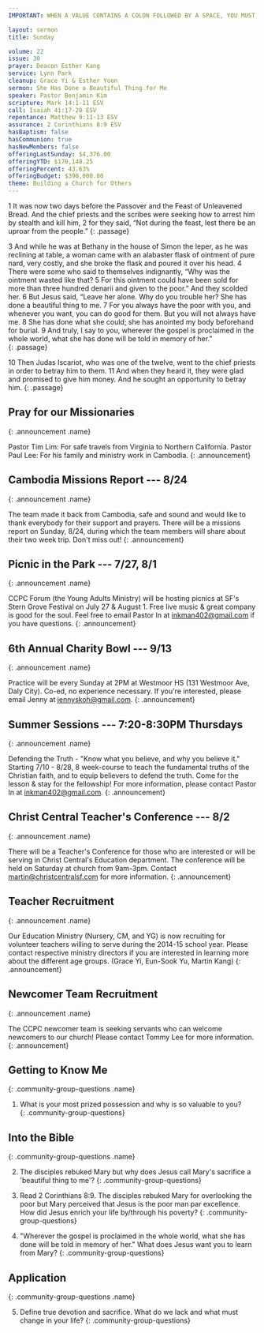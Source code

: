 ```yaml
---
IMPORTANT: WHEN A VALUE CONTAINS A COLON FOLLOWED BY A SPACE, YOU MUST USE &#58;

layout: sermon
title: Sunday

volume: 22
issue: 30
prayer: Deacon Esther Kang
service: Lynn Park
cleanup: Grace Yi & Esther Yoon
sermon: She Has Done a Beautiful Thing for Me
speaker: Pastor Benjamin Kim
scripture: Mark 14:1-11 ESV
call: Isaiah 41:17-20 ESV
repentance: Matthew 9:11-13 ESV
assurance: 2 Corinthians 8:9 ESV
hasBaptism: false
hasCommunion: true
hasNewMembers: false
offeringLastSunday: $4,376.00
offeringYTD: $170,148.25
offeringPercent: 43.63%
offeringBudget: $390,000.00
theme: Building a Church for Others
---
```


1 It was now two days before the Passover and the Feast of Unleavened Bread. And the chief priests and the scribes were seeking how to arrest him by stealth and kill him, 2 for they said, “Not during the feast, lest there be an uproar from the people.”
{: .passage}

3 And while he was at Bethany in the house of Simon the leper, as he was reclining at table, a woman came with an alabaster flask of ointment of pure nard, very costly, and she broke the flask and poured it over his head. 4 There were some who said to themselves indignantly, “Why was the ointment wasted like that? 5 For this ointment could have been sold for more than three hundred denarii and given to the poor.” And they scolded her. 6 But Jesus said, “Leave her alone. Why do you trouble her? She has done a beautiful thing to me. 7 For you always have the poor with you, and whenever you want, you can do good for them. But you will not always have me. 8 She has done what she could; she has anointed my body beforehand for burial. 9 And truly, I say to you, wherever the gospel is proclaimed in the whole world, what she has done will be told in memory of her.”  
{: .passage}

10 Then Judas Iscariot, who was one of the twelve, went to the chief priests in order to betray him to them. 11 And when they heard it, they were glad and promised to give him money. And he sought an opportunity to betray him.
{: .passage}


## Pray for our Missionaries
{: .announcement .name}

Pastor Tim Lim: For safe travels from Virginia to Northern California. 
Pastor Paul Lee: For his family and ministry work in Cambodia.
{: .announcement}

## Cambodia Missions Report --- 8/24
{: .announcement .name}

The team made it back from Cambodia, safe and sound and would like to thank everybody for their support and prayers. There will be a missions report on Sunday, 8/24, during which the team members will share about their two week trip. Don't miss out!
{: .announcement}

## Picnic in the Park --- 7/27, 8/1
{: .announcement .name}

CCPC Forum (the Young Adults Ministry) will be hosting picnics at SF's Stern Grove Festival on July 27 & August 1. Free live music & great company is good for the soul. Feel free to email Pastor In at inkman402@gmail.com if you have questions.
{: .announcement}

## 6th Annual Charity Bowl --- 9/13
{: .announcement .name}

Practice will be every Sunday at 2PM at Westmoor HS (131 Westmoor Ave, Daly City). Co-ed, no experience necessary. If you're interested, please email Jenny at jennyskoh@gmail.com.
{: .announcement}

## Summer Sessions --- 7:20-8:30PM Thursdays
{: .announcement .name}

Defending the Truth - "Know what you believe, and why you believe it." Starting 7/10 - 8/28, 8 week-course to teach the fundamental truths of the Christian faith, and to equip believers to defend the truth. Come for the lesson & stay for the fellowship! For more information, please contact Pastor In at inkman402@gmail.com.
{: .announcement}

## Christ Central Teacher's Conference --- 8/2
{: .announcement .name}

There will be a Teacher's Conference for those who are interested or will be serving in Christ Central's Education department. The conference will be held on Saturday at church from 9am-3pm. Contact martin@christcentralsf.com for more information.
{: .announcement}

## Teacher Recruitment
{: .announcement .name}

Our Education Ministry (Nursery, CM, and YG) is now recruiting for volunteer teachers willing to serve during the 2014-15 school year.  Please contact respective ministry directors if you are interested in learning more about the different age groups. (Grace Yi, Eun-Sook Yu, Martin Kang)
{: .announcement}

## Newcomer Team Recruitment
{: .announcement .name}

The CCPC newcomer team is seeking servants who can welcome newcomers to our church! Please contact Tommy Lee for more information.
{: .announcement}

## Getting to Know Me
{: .community-group-questions .name}

1) What is your most prized possession and why is so valuable to you?  
{: .community-group-questions}

## Into the Bible
{: .community-group-questions .name}

2) The disciples rebuked Mary but why does Jesus call Mary's sacrifice a 'beautiful thing to me'? 
{: .community-group-questions}

3) Read 2 Corinthians 8:9. The disciples rebuked Mary for overlooking the poor but Mary perceived that Jesus is the poor man par excellence. How did Jesus enrich your life by/through his poverty?
{: .community-group-questions}

4) "Wherever the gospel is proclaimed in the whole world, what she has done will be told in memory of her." What does Jesus want you to learn from Mary?
{: .community-group-questions}

## Application
{: .community-group-questions .name}

5) Define true devotion and sacrifice. What do we lack and what must change in your life?
{: .community-group-questions}



